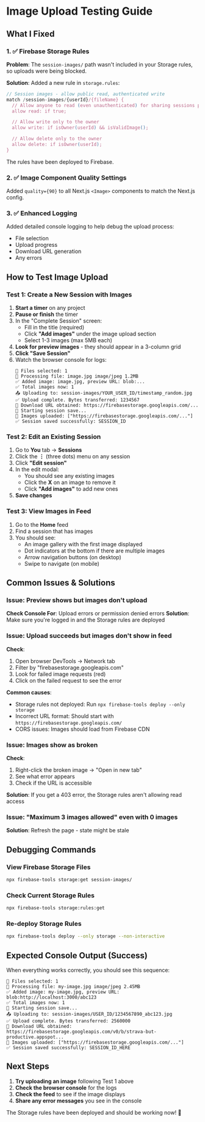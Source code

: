 # Image Upload Testing Guide

## What I Fixed

### 1. ✅ Firebase Storage Rules
**Problem**: The `session-images/` path wasn't included in your Storage rules, so uploads were being blocked.

**Solution**: Added a new rule in `storage.rules`:
```javascript
// Session images - allow public read, authenticated write
match /session-images/{userId}/{fileName} {
  // Allow anyone to read (even unauthenticated) for sharing sessions publicly
  allow read: if true;

  // Allow write only to the owner
  allow write: if isOwner(userId) && isValidImage();

  // Allow delete only to the owner
  allow delete: if isOwner(userId);
}
```

The rules have been deployed to Firebase.

### 2. ✅ Image Component Quality Settings
Added `quality={90}` to all Next.js `<Image>` components to match the Next.js config.

### 3. ✅ Enhanced Logging
Added detailed console logging to help debug the upload process:
- File selection
- Upload progress
- Download URL generation
- Any errors

## How to Test Image Upload

### Test 1: Create a New Session with Images

1. **Start a timer** on any project
2. **Pause or finish** the timer
3. In the "Complete Session" screen:
   - Fill in the title (required)
   - Click **"Add images"** under the image upload section
   - Select 1-3 images (max 5MB each)
4. **Look for preview images** - they should appear in a 3-column grid
5. **Click "Save Session"**
6. Watch the browser console for logs:
   ```
   📸 Files selected: 1
   📸 Processing file: image.jpg image/jpeg 1.2MB
   ✅ Added image: image.jpg, preview URL: blob:...
   ✅ Total images now: 1
   📤 Uploading to: session-images/YOUR_USER_ID/timestamp_random.jpg
   ✅ Upload complete. Bytes transferred: 1234567
   🔗 Download URL obtained: https://firebasestorage.googleapis.com/...
   💾 Starting session save...
   📸 Images uploaded: ["https://firebasestorage.googleapis.com/..."]
   ✅ Session saved successfully: SESSION_ID
   ```

### Test 2: Edit an Existing Session

1. Go to **You** tab → **Sessions**
2. Click the **⋮** (three dots) menu on any session
3. Click **"Edit session"**
4. In the edit modal:
   - You should see any existing images
   - Click the **X** on an image to remove it
   - Click **"Add images"** to add new ones
5. **Save changes**

### Test 3: View Images in Feed

1. Go to the **Home** feed
2. Find a session that has images
3. You should see:
   - An image gallery with the first image displayed
   - Dot indicators at the bottom if there are multiple images
   - Arrow navigation buttons (on desktop)
   - Swipe to navigate (on mobile)

## Common Issues & Solutions

### Issue: Preview shows but images don't upload
**Check Console For**: Upload errors or permission denied errors
**Solution**: Make sure you're logged in and the Storage rules are deployed

### Issue: Upload succeeds but images don't show in feed
**Check**:
1. Open browser DevTools → Network tab
2. Filter by "firebasestorage.googleapis.com"
3. Look for failed image requests (red)
4. Click on the failed request to see the error

**Common causes**:
- Storage rules not deployed: Run `npx firebase-tools deploy --only storage`
- Incorrect URL format: Should start with `https://firebasestorage.googleapis.com/`
- CORS issues: Images should load from Firebase CDN

### Issue: Images show as broken
**Check**:
1. Right-click the broken image → "Open in new tab"
2. See what error appears
3. Check if the URL is accessible

**Solution**: If you get a 403 error, the Storage rules aren't allowing read access

### Issue: "Maximum 3 images allowed" even with 0 images
**Solution**: Refresh the page - state might be stale

## Debugging Commands

### View Firebase Storage Files
```bash
npx firebase-tools storage:get session-images/
```

### Check Current Storage Rules
```bash
npx firebase-tools storage:rules:get
```

### Re-deploy Storage Rules
```bash
npx firebase-tools deploy --only storage --non-interactive
```

## Expected Console Output (Success)

When everything works correctly, you should see this sequence:

```
📸 Files selected: 1
📸 Processing file: my-image.jpg image/jpeg 2.45MB
✅ Added image: my-image.jpg, preview URL: blob:http://localhost:3000/abc123
✅ Total images now: 1
💾 Starting session save...
📤 Uploading to: session-images/USER_ID/1234567890_abc123.jpg
✅ Upload complete. Bytes transferred: 2560000
🔗 Download URL obtained: https://firebasestorage.googleapis.com/v0/b/strava-but-productive.appspot...
📸 Images uploaded: ["https://firebasestorage.googleapis.com/..."]
✅ Session saved successfully: SESSION_ID_HERE
```

## Next Steps

1. **Try uploading an image** following Test 1 above
2. **Check the browser console** for the logs
3. **Check the feed** to see if the image displays
4. **Share any error messages** you see in the console

The Storage rules have been deployed and should be working now! 🎉
